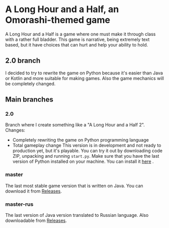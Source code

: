 # A Long Hour and a Half, an Omorashi-themed game  
A Long Hour and a Half is a game where one must make it through class with a rather full bladder. 
This game is narrative, being extremely text based, but it have choices that can hurt and help your ability to hold.

## 2.0 branch
I decided to try to rewrite the game on Python because it's easier than Java or Kotlin and more suitable for making games.
Also the game mechanics will be completely changed.

## Main branches
### 2.0
Branch where I create something like a "A Long Hour and a Half 2". Changes:
- Completely rewriting the game on Python programming language
- Total gameplay change
This version is in development and not ready to production yet, but it's playable.
You can try it out by downloading code ZIP, unpacking and running `start.py`. Make sure that you have the last version of Python installed on your machine.
You can install it [here](https://python.org) .

### master
The last most stable game version that is written on Java. You can download it from [Releases](https://github.com/javabird25/long-hour-and-a-half/releases).

### master-rus
The last version of Java version translated to Russian language. Also downloadable from [Releases](https://github.com/javabird25/long-hour-and-a-half/releases).
